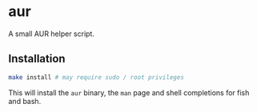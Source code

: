 # aur

A small AUR helper script.

## Installation
```sh
make install # may require sudo / root privileges
```

This will install the `aur` binary, the `man` page and shell completions for fish and bash.
